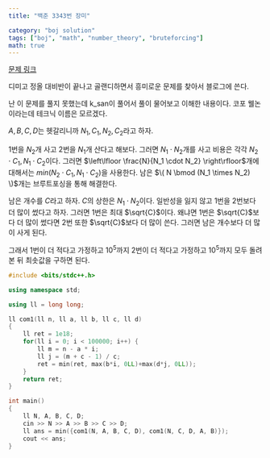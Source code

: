 ```yaml
---
title: "백준 3343번 장미"

category: "boj solution"
tags: ["boj", "math", "number_theory", "bruteforcing"]
math: true
--- 
```


[문제 링크](https://www.acmicpc.net/problem/3343)

디미고 정올 대비반이 끝나고 골랜디하면서 흥미로운 문제를 찾아서 블로그에 쓴다.

난 이 문제를 풀지 못했는데 k_san이 풀어서 풀이 물어보고 이해한 내용이다. 코포 웰논이라는데 테크닉 이름은 모르겠다.

$A, B, C, D$는 헷갈리니까 $N_1, C_1, N_2, C_2$라고 하자.

$1$번을 $N_2$개 사고 $2$번을 $N_1$개 산다고 해보다. 그러면 $N_1 \cdot N_2$개를 사고 비용은 각각 $N_2 \cdot C_1, N_1 \cdot C_2$이다. 그러면 $\left\lfloor \frac{N}{N_1 \cdot N_2} \right\rfloor$개에 대해서는  $min(N_2 \cdot C_1, N_1 \cdot C_2)$을 사용한다. 남은 $\( N \bmod (N_1 \times N_2) \)$개는 브루트포싱을 통해 해결한다.

남은 개수를 $C$라고 하자. $C$의 상한은 $N_1 \cdot N_2$이다. 일반성을 잃지 않고 $1$번을 $2$번보다 더 많이 썼다고 하자. 그러면 $1$번은 최대 $\sqrt{C}$이다. 왜냐면 $1$번은 $\sqrt{C}$보다 더 많이 썼다면 $2$번 또한 $\sqrt{C}$보다 더 많이 쓴다. 그러면 남은 개수보다 더 많이 사게 된다.

그래서 $1$번이 더 적다고 가정하고 $10^5$까지 $2$번이 더 적다고 가정하고 $10^5$까지 모두 돌려본 뒤 최솟값을 구하면 된다.

```cpp
#include <bits/stdc++.h>

using namespace std;

using ll = long long;

ll com1(ll n, ll a, ll b, ll c, ll d)
{
    ll ret = 1e18;
    for(ll i = 0; i < 100000; i++) {
        ll m = n - a * i;
        ll j = (m + c - 1) / c;
        ret = min(ret, max(b*i, 0LL)+max(d*j, 0LL));
    }
    return ret;
}

int main()
{
    ll N, A, B, C, D;
    cin >> N >> A >> B >> C >> D;
    ll ans = min({com1(N, A, B, C, D), com1(N, C, D, A, B)});
    cout << ans;
}
```